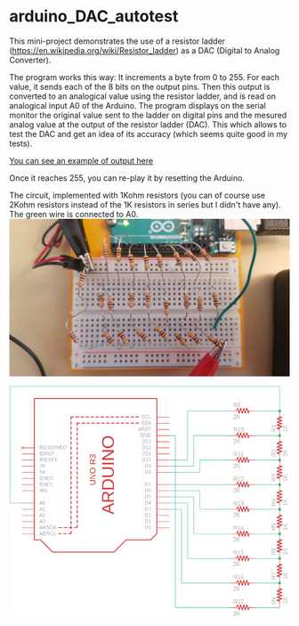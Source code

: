 # arduino_DAC_autotest

This mini-project demonstrates the use of a resistor ladder (https://en.wikipedia.org/wiki/Resistor_ladder) as a DAC (Digital to Analog Converter).

The program works this way: It increments a byte from 0 to 255. For each value, it sends each of the 8 bits on the output pins. Then this output is converted to an analogical value using the resistor ladder, and is read on analogical input A0 of the Arduino. The program displays on the serial monitor the original value sent to the ladder on digital pins and the mesured analog value at the output of the resistor ladder (DAC). This which allows to test the DAC and get an idea of its accuracy (which seems quite good in my tests).

[You can see an example of output here](example_of_output.txt)

Once it reaches 255, you can re-play it by resetting the Arduino.

The circuit, implemented with 1Kohm resistors (you can of course use 2Kohm resistors instead of the 1K resistors in series but I didn't have any). The green wire is connected to A0.
![Circuit](/images/circuit.jpg?raw=true)

![Schematic](/images/schematic.png?raw=true)
